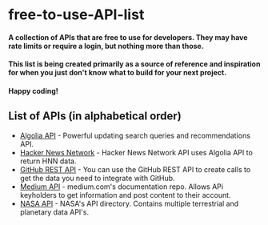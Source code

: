# free-to-use-API-list
#### A collection of APIs that are free to use for developers. They may have rate limits or require a login, but nothing more than those.

#### This list is being created primarily as a source of reference and inspiration for when you just don't know what to build for your next project. 
#### Happy coding!

## List of APIs (in alphabetical order)
* [Algolia API](https://www.algolia.com/) - Powerful updating search queries and recommendations API.
* [Hacker News Network](https://hn.algolia.com/api) - Hacker News Network API uses Algolia API to return HNN data.
* [GitHub REST API](https://docs.github.com/en/rest) - You can use the GitHub REST API to create calls to get the data you need to integrate with GitHub.
* [Medium API](https://github.com/Medium/medium-api-docs#31-users) - medium.com's documentation repo. Allows APi keyholders to get information and post content to their account.
* [NASA API](https://api.nasa.gov/) - NASA's API directory. Contains multiple terrestrial and planetary data API's.
